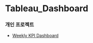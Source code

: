 # Tableau_Dashboard

### 개인 프로젝트
- [Weekly KPI Dashboard](https://github.com/cksdud7007/Tableau_Dashboard/blob/master/Weekly%20KPI%20Dashboard.twbx)
